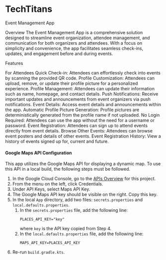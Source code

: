 # TechTitans

Event Management App

Overview
The Event Management App is a comprehensive solution designed to streamline event organization, attendee management, and communication for both organizers and attendees. With a focus on simplicity and convenience, the app facilitates seamless check-ins, updates, and engagement before and during events.

Features

For Attendees
Quick Check-in: Attendees can effortlessly check into events by scanning the provided QR code.
Profile Customization: Attendees can upload, remove, or update their profile picture for a personalized experience.
Profile Management: Attendees can update their information such as name, homepage, and contact details.
Push Notifications: Receive important updates and announcements from event organizers via push notifications.
Event Details: Access event details and announcements within the app.
Automatic Profile Picture Generation: Profile pictures are deterministically generated from the profile name if not uploaded.
No Login Required: Attendees can use the app without the need for a username or password.
Event Registration: Attendees can sign up to attend events directly from event details.
Browse Other Events: Attendees can browse event posters and details of other events.
Event Registration History: View a history of events signed up for, current and future.

#### Google Maps API Configuration

This app utilizes the Google Maps API for displaying a dynamic map. To use this API in a local build, the following steps must be followed.

1. In the Google Cloud Console, go to the [APIs Overview](https://console.cloud.google.com/apis/dashboard?authuser=1&project=eventsigninapp-415919) for this project.
2. From the menu on the left, click Credentials.
3. Under API Keys, select Maps API Key.
4. The Google Maps API key should be visible on the right. Copy this key.
5. In the local `App` directory, add two files: `secrets.properties` and `local.defaults.properties`.
   1. In the `secrets.properties` file, add the following line:
      ```
      PLACES_API_KEY="key"
      ```
      where `key` is the API key copied from Step 4.
   2. In the `local.defaults.properties` file, add the following line:
      ```
      MAPS_API_KEY=PLACES_API_KEY
      ```
6. Re-run `build.gradle.kts`.

